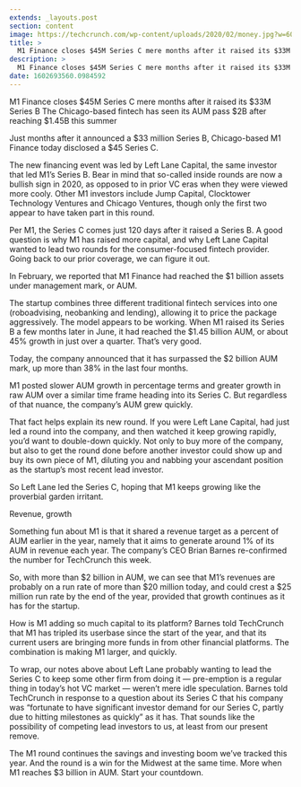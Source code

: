 ```yaml
--- 
extends: _layouts.post 
section: content 
image: https://techcrunch.com/wp-content/uploads/2020/02/money.jpg?w=604 
title: > 
  M1 Finance closes $45M Series C mere months after it raised its $33M Series B – TechCrunch 
description: > 
  M1 Finance closes $45M Series C mere months after it raised its $33M Series B The Chicago-based fintech has seen its AUM pass $2B after reaching $1.45B this summerJust months after it announced a $33 million Series B, Chicago-based M1 Finance today disclosed a $45 Series C.The new financing event was led by Left Lane Capital, the same investor that led M1’s Series B.Per M1, the Series C comes just 120 days after it raised a Series B.A good question is why M1 has raised more capital, and why Left Lane Capital wanted to lead two rounds for the consumer-focused fintech provider.So Left Lane led the Series C, hoping that M1 keeps growing like the proverbial garden irritant.Barnes told TechCrunch in response to a question about its Series C that his company was “fortunate to have significant investor demand for our Series C, partly due to hitting milestones as quickly” as it has. 
date: 1602693560.0984592 
--- 
```

M1 Finance closes $45M Series C mere months after it raised its $33M Series B The Chicago-based fintech has seen its AUM pass $2B after reaching $1.45B this summer

Just months after it announced a $33 million Series B, Chicago-based M1 Finance today disclosed a $45 Series C.

The new financing event was led by Left Lane Capital, the same investor that led M1’s Series B. Bear in mind that so-called inside rounds are now a bullish sign in 2020, as opposed to in prior VC eras when they were viewed more cooly. Other M1 investors include Jump Capital, Clocktower Technology Ventures and Chicago Ventures, though only the first two appear to have taken part in this round.

Per M1, the Series C comes just 120 days after it raised a Series B. A good question is why M1 has raised more capital, and why Left Lane Capital wanted to lead two rounds for the consumer-focused fintech provider. Going back to our prior coverage, we can figure it out.

In February, we reported that M1 Finance had reached the $1 billion assets under management mark, or AUM.

The startup combines three different traditional fintech services into one (roboadvising, neobanking and lending), allowing it to price the package aggressively. The model appears to be working. When M1 raised its Series B a few months later in June, it had reached the $1.45 billion AUM, or about 45% growth in just over a quarter. That’s very good.

Today, the company announced that it has surpassed the $2 billion AUM mark, up more than 38% in the last four months.

M1 posted slower AUM growth in percentage terms and greater growth in raw AUM over a similar time frame heading into its Series C. But regardless of that nuance, the company’s AUM grew quickly.

That fact helps explain its new round. If you were Left Lane Capital, had just led a round into the company, and then watched it keep growing rapidly, you’d want to double-down quickly. Not only to buy more of the company, but also to get the round done before another investor could show up and buy its own piece of M1, diluting you and nabbing your ascendant position as the startup’s most recent lead investor.

So Left Lane led the Series C, hoping that M1 keeps growing like the proverbial garden irritant.

Revenue, growth

Something fun about M1 is that it shared a revenue target as a percent of AUM earlier in the year, namely that it aims to generate around 1% of its AUM in revenue each year. The company’s CEO Brian Barnes re-confirmed the number for TechCrunch this week.

So, with more than $2 billion in AUM, we can see that M1’s revenues are probably on a run rate of more than $20 million today, and could crest a $25 million run rate by the end of the year, provided that growth continues as it has for the startup.

How is M1 adding so much capital to its platform? Barnes told TechCrunch that M1 has tripled its userbase since the start of the year, and that its current users are bringing more funds in from other financial platforms. The combination is making M1 larger, and quickly.

To wrap, our notes above about Left Lane probably wanting to lead the Series C to keep some other firm from doing it — pre-emption is a regular thing in today’s hot VC market — weren’t mere idle speculation. Barnes told TechCrunch in response to a question about its Series C that his company was “fortunate to have significant investor demand for our Series C, partly due to hitting milestones as quickly” as it has. That sounds like the possibility of competing lead investors to us, at least from our present remove.

The M1 round continues the savings and investing boom we’ve tracked this year. And the round is a win for the Midwest at the same time. More when M1 reaches $3 billion in AUM. Start your countdown.